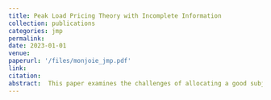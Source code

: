 ```yaml
---
title: Peak Load Pricing Theory with Incomplete Information
collection: publications
categories: jmp
permalink: 
date: 2023-01-01
venue: 
paperurl: '/files/monjoie_jmp.pdf'
link:
citation: 
abstract:  This paper examines the challenges of allocating a good subject to capacity constraints such as electricity when considering consumer preferences and investment decisions. A theoretical framework is developed where a market designer sequentially chooses a level of investment and proposes an allocation mechanism to consumers followed by a consumption stage. The market designer uses the allocation to maximize consumer surplus and finance the investment cost. He faces heterogeneous consumers who have private information about their demand level and belong to a publicly observed category, allowing the market designer to distinguish groups of consumers such as households or industries. We show that the optimal allocation implies discriminating against consumers based on their types and categories and that the relative discrimination depends on the level of investment considered. It has significant welfare and distributive implications: an optimal pricing mechanism can minimize the investment cost and lead to a higher aggregate consumer surplus. 
---
```

